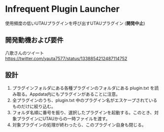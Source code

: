 # Infrequent Plugin Launcher

使用頻度の低いUTAUプラグインを呼び出すUTAUプラグイン (**開発中止**)

## 開発動機および要件

八歌さんのツイート
https://twitter.com/yauta7577/status/1338854212487114752

## 設計

1. プラグインフォルダにある各種プラグインのフォルダにある plugin.txt を読み取る。Appdata内にもプラグインがあることに注意。
2. 全プラグインのうち、plugin.txt 中のプラグイン名がエスケープされているものだけに絞り込む。
3. フォルダ名順に番号を振り、選択したプラグインを起動する。このとき、対象プラグインにUTAUからの一時ファイルを渡す。
4. 対象プラグインの処理が終わったら、このプラグイン自身も閉じる。

